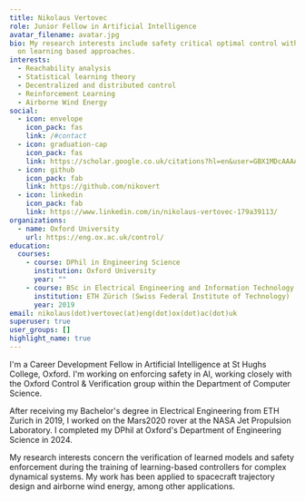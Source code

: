 ```yaml
---
title: Nikolaus Vertovec
role: Junior Fellow in Artificial Intelligence
avatar_filename: avatar.jpg
bio: My research interests include safety critical optimal control with a focus
  on learning based approaches.
interests:
  - Reachability analysis
  - Statistical learning theory
  - Decentralized and distributed control
  - Reinforcement Learning
  - Airborne Wind Energy
social:
  - icon: envelope
    icon_pack: fas
    link: /#contact
  - icon: graduation-cap
    icon_pack: fas
    link: https://scholar.google.co.uk/citations?hl=en&user=GBX1MDcAAAAJ
  - icon: github
    icon_pack: fab
    link: https://github.com/nikovert
  - icon: linkedin
    icon_pack: fab
    link: https://www.linkedin.com/in/nikolaus-vertovec-179a39113/
organizations:
  - name: Oxford University
    url: https://eng.ox.ac.uk/control/
education:
  courses:
    - course: DPhil in Engineering Science
      institution: Oxford University
      year: ""
    - course: BSc in Electrical Engineering and Information Technology
      institution: ETH Zürich (Swiss Federal Institute of Technology)
      year: 2019
email: nikolaus(dot)vertovec(at)eng(dot)ox(dot)ac(dot)uk
superuser: true
user_groups: []
highlight_name: true
---
```

I'm a Career Development Fellow in Artificial Intelligence at St Hughs College, Oxford. I'm working on enforcing safety in AI, working closely with the Oxford Control & Verification group within the Department of Computer Science.

After receiving my Bachelor's degree in Electrical Engineering from ETH Zurich in 2019, I worked on the Mars2020 rover at the NASA Jet Propulsion Laboratory. I completed my DPhil at Oxford's Department of Engineering Science in 2024.
 
My research interests concern the verification of learned models and safety enforcement during the training of learning-based controllers for complex dynamical systems. My work has been applied to spacecraft trajectory design and airborne wind energy, among other applications.